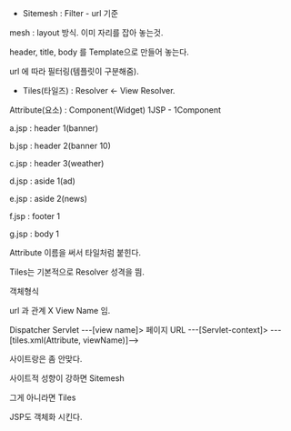 * Sitemesh : Filter - url 기준

mesh : layout 방식. 이미 자리를 잡아 놓는것.

header, title, body 를 Template으로 만들어 놓는다.

url 에 따라 필터링(템플릿이 구분해줌).



* Tiles(타일즈) : Resolver <- View Resolver.

Attribute(요소) : Component(Widget)         1JSP - 1Component



a.jsp : header 1(banner)

b.jsp : header 2(banner 10)

c.jsp : header 3(weather)



d.jsp : aside 1(ad)

e.jsp : aside 2(news)



f.jsp : footer 1



g.jsp : body 1

Attribute 이름을 써서 타일처럼 붙힌다.



Tiles는 기본적으로 Resolver 성격을 띔.

객체형식

url 과 관계 X View Name 임.



Dispatcher Servlet ---[view name]> 페이지 URL ---[Servlet-context]> ---[tiles.xml(Attribute, viewName)]-->

사이트랑은 좀 안맞다. 



사이트적 성향이 강하면 Sitemesh

그게 아니라면 Tiles



JSP도 객체화 시킨다.



